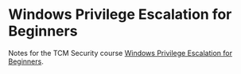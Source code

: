 # Windows Privilege Escalation for Beginners

Notes for the TCM Security course [Windows Privilege Escalation for Beginners](https://academy.tcm-sec.com/p/windows-privilege-escalation-for-beginners).
